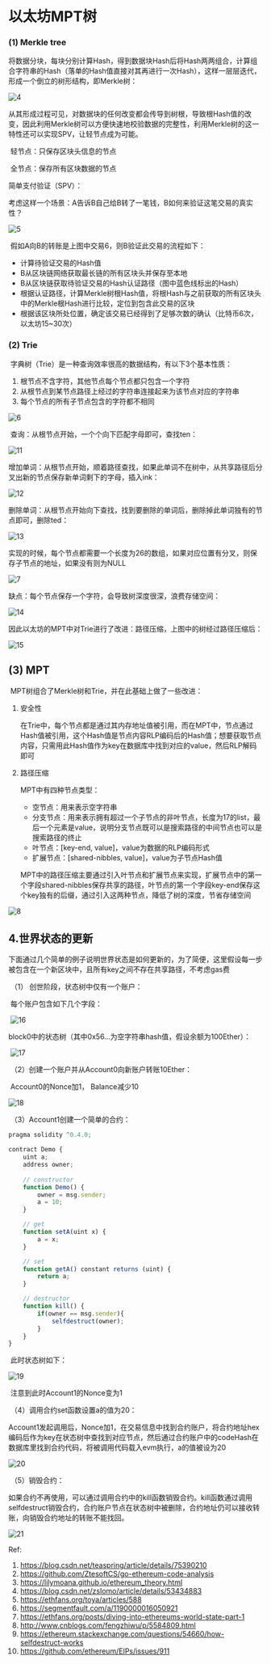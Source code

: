 

# 以太坊MPT树

### (1) Merkle tree

​	将数据分块，每块分别计算Hash，得到数据块Hash后将Hash两两组合，计算组合字符串的Hash（落单的Hash值直接对其再进行一次Hash），这样一层层迭代，形成一个倒立的树形结构，即Merkle树：

![4](./imgs/4.png)

​	从其形成过程可见，对数据块的任何改变都会传导到树根，导致根Hash值的改变，因此利用Merkle树可以方便快速地校验数据的完整性，利用Merkle树的这一特性还可以实现SPV，让轻节点成为可能。

​	轻节点：只保存区块头信息的节点

​	全节点：保存所有区块数据的节点

简单支付验证（SPV）：

​	考虑这样一个场景：A告诉B自己给B转了一笔钱，B如何来验证这笔交易的真实性？

![5](./imgs/5.png)

​	假如A向B的转账是上图中交易6，则B验证此交易的流程如下：

* 计算待验证交易的Hash值
* B从区块链网络获取最长链的所有区块头并保存至本地
* B从区块链获取待验证交易的Hash认证路径（图中蓝色线标出的Hash）
* 根据认证路径，计算Merkle树根Hash值，将根Hash与之前获取的所有区块头中的Merkle根Hash进行比较，定位到包含此交易的区块
* 根据该区块所处位置，确定该交易已经得到了足够次数的确认（比特币6次，以太坊15~30次）

### (2) Trie

​	字典树（Trie）是一种查询效率很高的数据结构，有以下3个基本性质：

1. 根节点不含字符，其他节点每个节点都只包含一个字符
2. 从根节点到某节点路径上经过的字符串连接起来为该节点对应的字符串
3. 每个节点的所有子节点包含的字符都不相同

![6](./imgs/6.png)



​	查询：从根节点开始，一个个向下匹配字母即可，查找ten：

![11](./imgs/11.png)

​	增加单词：从根节点开始，顺着路径查找，如果此单词不在树中，从共享路径后分叉出新的节点保存新单词剩下的字母，插入ink：

![12](./imgs/12.png)

​	删除单词：从根节点开始向下查找，找到要删除的单词后，删除掉此单词独有的节点即可，删除ted：

![13](./imgs/13.png)

​	实现的时候，每个节点都需要一个长度为26的数组，如果对应位置有分叉，则保存子节点的地址，如果没有则为NULL

![7](./imgs/7.png)

缺点：每个节点保存一个字符，会导致树深度很深，浪费存储空间：

![14](./imgs/14.jpg)

因此以太坊的MPT中对Trie进行了改进：路径压缩，上图中的树经过路径压缩后：

![15](./imgs/15.jpg)

## (3) MPT

​	MPT树组合了Merkle树和Trie，并在此基础上做了一些改进：

1. 安全性

   ​	在Trie中，每个节点都是通过其内存地址值被引用，而在MPT中，节点通过Hash值被引用，这个Hash值是节点内容RLP编码后的Hash值；想要获取节点内容，只需用此Hash值作为key在数据库中找到对应的value，然后RLP解码即可

2. 路径压缩

   MPT中有四种节点类型：

   * 空节点：用来表示空字符串
   * 分支节点：用来表示拥有超过一个子节点的非叶节点，长度为17的list，最后一个元素是value，说明分支节点既可以是搜索路径的中间节点也可以是搜索路径的终止
   * 叶节点：[key-end, value]，value为数据的RLP编码形式
   * 扩展节点：[shared-nibbles, value]，value为子节点Hash值

   MPT中的路径压缩主要通过引入叶节点和扩展节点来实现，扩展节点中的第一个字段shared-nibbles保存共享的路径，叶节点的第一个字段key-end保存这个key独有的后缀，通过引入这两种节点，降低了树的深度，节省存储空间

![8](./imgs/8.png)

## 4.世界状态的更新

​	下面通过几个简单的例子说明世界状态是如何更新的，为了简便，这里假设每一步被包含在一个新区块中，且所有key之间不存在共享路径，不考虑gas费

​	（1） 创世阶段，状态树中仅有一个账户：

​		每个账户包含如下几个字段：

​		![16](./imgs/16.png)

​		block0中的状态树（其中0x56…为空字符串hash值，假设余额为100Ether）：

​		![17](./imgs/17.png)​	

​	（2）创建一个账户并从Account0向新账户转账10Ether：

​		 Account0的Nonce加1， Balance减少10

![18](./imgs/18.png)

​	（3）Account1创建一个简单的合约：

```js
pragma solidity ^0.4.0;

contract Demo {
    uint a;
	address owner;
	
	// constructor
	function Demo() {
		owner = msg.sender;
		a = 10;
	}

	// get 
    function setA(uint x) {
        a = x;
    }

	// set
    function getA() constant returns (uint) {
        return a;
    }

	// destructor
	function kill() {
		if(owner == msg.sender){
			selfdestruct(owner);
		}
	}
}
```

​	此时状态树如下：

![19](./imgs/19.png)

​	注意到此时Account1的Nonce变为1

​	（4）调用合约set函数设置a的值为20：

​		Account1发起调用后，Nonce加1，在交易信息中找到合约账户，将合约地址hex编码后作为key在状态树中查找到对应节点，然后通过合约账户中的codeHash在数据库里找到合约代码，将被调用代码载入evm执行，a的值被设为20

![20](./imgs/20.png)

​	（5）销毁合约：

​		如果合约不再使用，可以通过调用合约中的kill函数销毁合约。kill函数通过调用selfdestruct销毁合约，合约账户节点在状态树中被删除，合约地址仍可以接收转账，向销毁合约地址的转账不能找回。

![21](./imgs/21.png)

Ref:

1. https://blog.csdn.net/teaspring/article/details/75390210
2. https://github.com/ZtesoftCS/go-ethereum-code-analysis
3. https://lilymoana.github.io/ethereum_theory.html
4. https://blog.csdn.net/zslomo/article/details/53434883
5. https://ethfans.org/toya/articles/588
6. https://segmentfault.com/a/1190000016050921
7. https://ethfans.org/posts/diving-into-ethereums-world-state-part-1
8. http://www.cnblogs.com/fengzhiwu/p/5584809.html
9. https://ethereum.stackexchange.com/questions/54660/how-selfdestruct-works
10. https://github.com/ethereum/EIPs/issues/911



